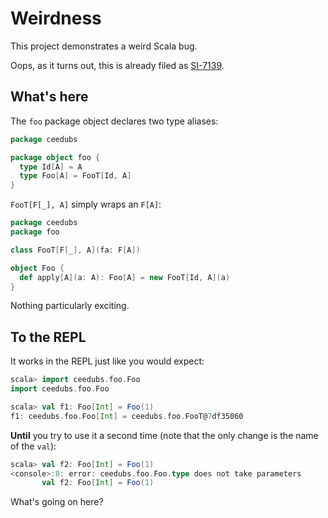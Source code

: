 # Weirdness

This project demonstrates a weird Scala bug.

Oops, as it turns out, this is already filed as [SI-7139](https://issues.scala-lang.org/browse/SI-7139).

## What's here

The `foo` package object declares two type aliases:

```scala
package ceedubs

package object foo {
  type Id[A] = A
  type Foo[A] = FooT[Id, A]
}
```

`FooT[F[_], A]` simply wraps an `F[A]`:

```scala
package ceedubs
package foo

class FooT[F[_], A](fa: F[A])

object Foo {
  def apply[A](a: A): Foo[A] = new FooT[Id, A](a)
}
```

Nothing particularly exciting.

## To the REPL

It works in the REPL just like you would expect:

```scala
scala> import ceedubs.foo.Foo
import ceedubs.foo.Foo

scala> val f1: Foo[Int] = Foo(1)
f1: ceedubs.foo.Foo[Int] = ceedubs.foo.FooT@7df35060
```

**Until** you try to use it a second time (note that the only change is the name of the `val`):

```scala
scala> val f2: Foo[Int] = Foo(1)
<console>:8: error: ceedubs.foo.Foo.type does not take parameters
       val f2: Foo[Int] = Foo(1)
```

What's going on here?
